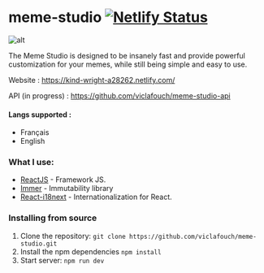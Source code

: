 # meme-studio [![Netlify Status](https://api.netlify.com/api/v1/badges/830ba421-c45f-4143-b26c-3b046529e42c/deploy-status)](https://app.netlify.com/sites/kind-wright-a28262/deploys)

![alt](https://github.com/viclafouch/meme-studio/blob/master/meme-studio.png)

The Meme Studio is designed to be insanely fast and provide powerful customization for your memes, while still being simple and easy to use.

Website : https://kind-wright-a28262.netlify.com/

API (in progress) : https://github.com/viclafouch/meme-studio-api

#### Langs supported :

- Français
- English

### What I use:

- [ReactJS](https://github.com/facebook/react) - Framework JS.
- [Immer](https://immerjs.github.io/immer/docs/introduction) - Immutability library
- [React-i18next](https://github.com/i18next/react-i18next) - Internationalization for React.

### Installing from source

1. Clone the repository: `git clone https://github.com/viclafouch/meme-studio.git`
2. Install the npm dependencies `npm install`
3. Start server: `npm run dev`
